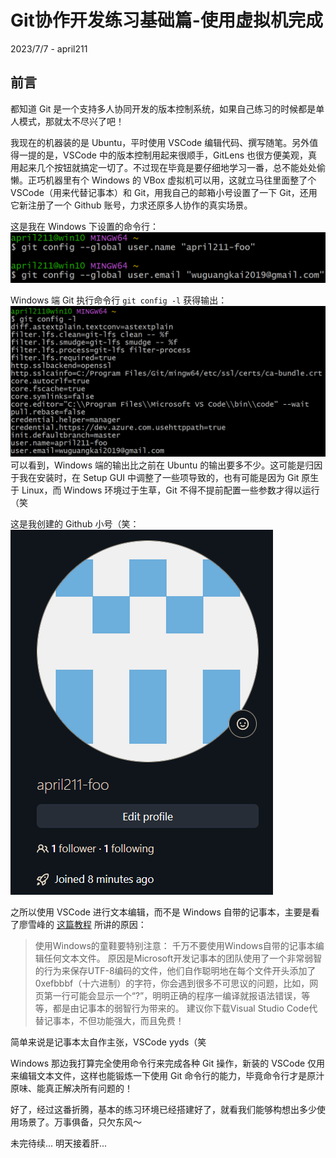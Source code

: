 # Git协作开发练习基础篇-使用虚拟机完成

2023/7/7 - april211

## 前言

都知道 Git 是一个支持多人协同开发的版本控制系统，如果自己练习的时候都是单人模式，那就太不尽兴了吧！

我现在的机器装的是 Ubuntu，平时使用 VSCode 编辑代码、撰写随笔。另外值得一提的是，VSCode 中的版本控制用起来很顺手，GitLens 也很方便美观，真用起来几个按钮就搞定一切了。不过现在毕竟是要仔细地学习一番，总不能处处偷懒。正巧机器里有个 Windows 的 VBox 虚拟机可以用，这就立马往里面整了个 VSCode（用来代替记事本）和 Git，用我自己的邮箱小号设置了一下 Git，还用它新注册了一个 Github 账号，力求还原多人协作的真实场景。

这是我在 Windows 下设置的命令行：
![git_windows_gmail](../../images/git_windows_gmail.png)

Windows 端 Git 执行命令行 `git config -l` 获得输出：
![git_github_foo_account](../../images/git_windows_config_l.png)
可以看到，Windows 端的输出比之前在 Ubuntu 的输出要多不少。这可能是归因于我在安装时，在 Setup GUI 中调整了一些项导致的，也有可能是因为 Git 原生于 Linux，而 Windows 环境过于生草，Git 不得不提前配置一些参数才得以运行（笑

这是我创建的 Github 小号（笑：
![git_github_foo_account](../../images/git_github_foo_account.png)

之所以使用 VSCode 进行文本编辑，而不是 Windows 自带的记事本，主要是看了廖雪峰的 [这篇教程](https://www.liaoxuefeng.com/wiki/896043488029600/896827951938304) 所讲的原因：

> 使用Windows的童鞋要特别注意：
> 千万不要使用Windows自带的记事本编辑任何文本文件。
> 原因是Microsoft开发记事本的团队使用了一个非常弱智的行为来保存UTF-8编码的文件，他们自作聪明地在每个文件开头添加了0xefbbbf（十六进制）的字符，你会遇到很多不可思议的问题，比如，网页第一行可能会显示一个“?”，明明正确的程序一编译就报语法错误，等等，都是由记事本的弱智行为带来的。
> 建议你下载Visual Studio Code代替记事本，不但功能强大，而且免费！

简单来说是记事本太自作主张，VSCode yyds（笑

Windows 那边我打算完全使用命令行来完成各种 Git 操作，新装的 VSCode 仅用来编辑文本文件，这样也能锻炼一下使用 Git 命令行的能力，毕竟命令行才是原汁原味、能真正解决所有问题的！

好了，经过这番折腾，基本的练习环境已经搭建好了，就看我们能够构想出多少使用场景了。万事俱备，只欠东风～

未完待续... 明天接着肝... 

